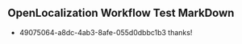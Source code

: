 ## OpenLocalization Workflow Test MarkDown
* 49075064-a8dc-4ab3-8afe-055d0dbbc1b3 thanks!

<!--HONumber=Jul16_HO2-->



